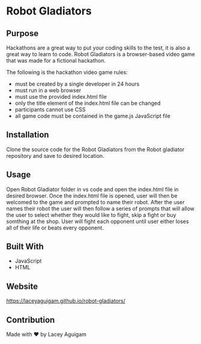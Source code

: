 # Robot Gladiators

## Purpose
Hackathons are a great way to put your coding skills to the test, it is also a great way to learn to code. Robot Gladiators is a browser-based video game that was made for a fictional  hackathon. 

The following is the hackathon video game rules:

* must be created by a single developer in 24 hours
* must run in a web browser 
* must use the provided index.html file
* only the title element of the index.html file can be changed
* participants cannot use CSS
* all game code must be contained in the game.js JavaScript file

## Installation 

Clone the source code for the Robot Gladiators from the Robot gladiator repository and save to desired location. 
## Usage

Open Robot Gladiator folder in vs code and open the index.html file in desired browser. 
Once the index.html file is opened, user will then be welcomed to the game and prompted to name their robot. 
After the user names their robot the user will then follow a series of prompts that will allow the user to select whether they would like to fight, skip a fight or buy somthing at the shop. 
User will fight each opponent until user either loses all of their life or beats every opponent.

## Built With
* JavaScript 
* HTML


## Website

https://laceyaguigam.github.io/robot-gladiators/



## Contribution
Made with ❤️ by Lacey Aguigam



